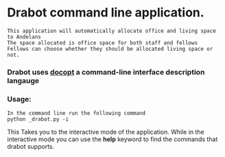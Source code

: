 # Drabot command line application.
    This application will automatically allocate office and living space to Andelans
    The space allocated is office space for both staff and fellows
    Fellows can choose whether they should be allocated living space or not.
    
### Drabot uses [docopt](http://docopt.org/) a command-line interface description langauge
    
### Usage:
    In the command line run the following command
    python _drabot.py -i
   This Takes you to the interactive mode of the application.
   While in the interactive mode you can use the **help** keyword to find the commands that drabot supports.
